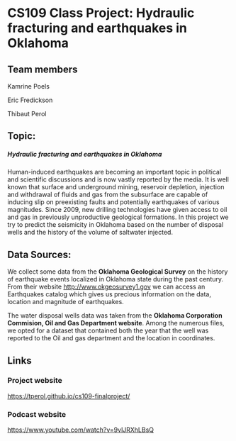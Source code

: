 # CS109 Class Project: Hydraulic fracturing and earthquakes in Oklahoma

## Team members

Kamrine Poels

Eric Fredickson

Thibaut Perol

## Topic:

##### Hydraulic fracturing and earthquakes in Oklahoma

Human-induced earthquakes are becoming an important topic in political and scientific discussions and is now vastly reported by the media. It is well known that surface and underground mining, reservoir depletion, injection and withdrawal of fluids and gas from the subsurface are capable of inducing slip on preexisting faults and potentially earthquakes of various magnitudes. Since 2009, new drilling technologies have given access to oil and gas in previously unproductive geological formations. In this project we try to predict the seismicity in Oklahoma based on the number of disposal wells and the history of the volume of saltwater injected.

## Data Sources:

We collect some data from the **Oklahoma Geological Survey** on the history of earthquake events localized in Oklahoma state during the past century. From their website http://www.okgeosurvey1.gov we can access an Earthquakes catalog which gives us precious information on the data, location and magnitude of earthquakes.



The water disposal wells data was taken from the **Oklahoma Corporation Commision, Oil and Gas Department website**. Among the numerous files, we opted for a dataset that contained both the year that the well was reported to the Oil and gas department and the location in coordinates.

## Links

### Project website

https://tperol.github.io/cs109-finalproject/

### Podcast website

https://www.youtube.com/watch?v=9vlJRXhLBsQ